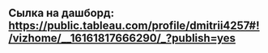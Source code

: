 ## Сылка на дашборд: https://public.tableau.com/profile/dmitrii4257#!/vizhome/__16161817666290/_?publish=yes

